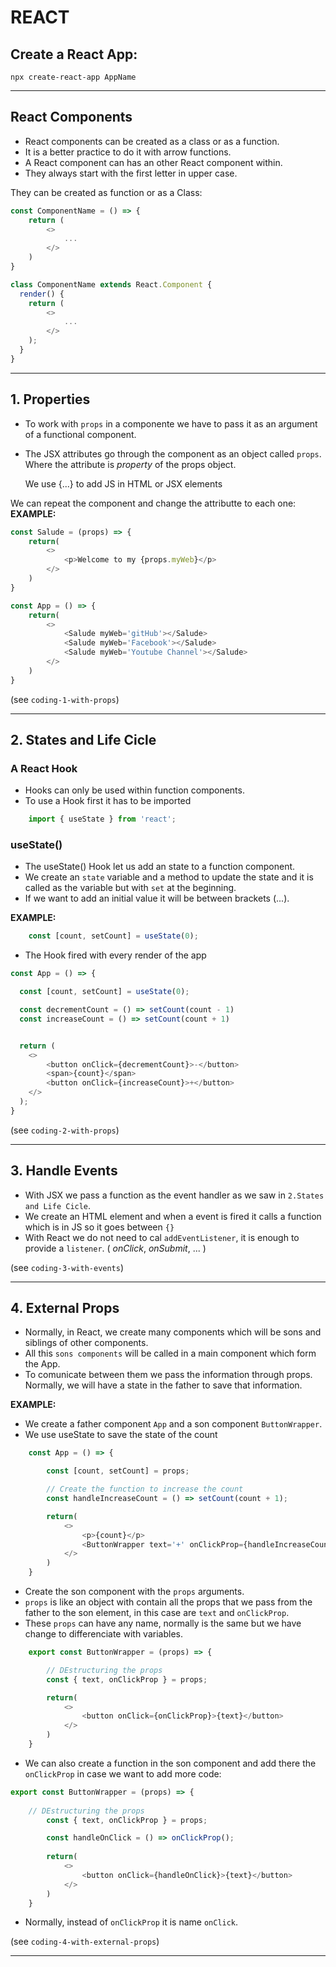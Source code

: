 # REACT

## Create a React App:
    npx create-react-app AppName

---
## React Components
- React components can be created as a class or as a function.
- It is a better practice to do it with arrow functions.
- A React component can has an other React component within.
- They always start with the first letter in upper case.

They can be created as function or as a Class:
```javascript
const ComponentName = () => {
    return (
        <>
            ...
        </>
    )
}
```
```javascript
class ComponentName extends React.Component {
  render() {
    return (
        <>
            ...
        </>
    );
  }
}
```
---
## 1. Properties
- To work with ``props`` in a componente we have to pass it as an argument of a functional component.
- The JSX attributes go through the component as an object called ``props``. Where the attribute is *property* of the props object.

    We use {...} to add JS in HTML or JSX elements

We can repeat the component and change the attributte to each one:
**EXAMPLE:**
```javascript
const Salude = (props) => {
    return(
        <>
            <p>Welcome to my {props.myWeb}</p>
        </>
    )
}

const App = () => {
    return(
        <>
            <Salude myWeb='gitHub'></Salude>
            <Salude myWeb='Facebook'></Salude>
            <Salude myWeb='Youtube Channel'></Salude>
        </>
    )
}
```
(see ``coding-1-with-props``)

---
## 2. States and Life Cicle
### A React Hook
- Hooks can only be used within function components.
- To use a Hook first it has to be imported

```javascript
    import { useState } from 'react';
```

### **useState()** 
- The useState() Hook let us add an state to a function component.
- We create an ``state`` variable and a method to update the state and it is called as the variable but with ``set`` at the beginning.
- If we want to add an initial value it will be between brackets (...).

**EXAMPLE:**
```javascript
    const [count, setCount] = useState(0);
```

- The Hook fired with every render of the app
```javascript
const App = () => {

  const [count, setCount] = useState(0);

  const decrementCount = () => setCount(count - 1)
  const increaseCount = () => setCount(count + 1)


  return (
    <>
        <button onClick={decrementCount}>-</button>
        <span>{count}</span>
        <button onClick={increaseCount}>+</button>
    </>
  );
}
```
(see ``coding-2-with-props``)

---

## 3. Handle Events
- With JSX we pass a function as the event handler as we saw in ``2.States and Life Cicle``.
- We create an HTML element and when a event is fired it calls a function which is in JS so it goes between ``{}``
- With React we do not need to cal ``addEventListener``, it is enough to provide a ``listener``. ( *onClick*, *onSubmit*, ... )

(see ``coding-3-with-events``)

---

## 4. External Props
- Normally, in React, we create many components which will be sons and siblings of other components.
- All this ``sons components`` will be called in a main component which form the App.
- To comunicate between them we pass the information through props. Normally, we will have a state in the father to save that information.

**EXAMPLE:**
- We create a father component ``App`` and a son component ``ButtonWrapper``.
- We use useState to save the state of the count
```javascript
    const App = () => {

        const [count, setCount] = props;

        // Create the function to increase the count
        const handleIncreaseCount = () => setCount(count + 1);

        return(
            <>
                <p>{count}</p>
                <ButtonWrapper text='+' onClickProp={handleIncreaseCount}/>
            </>
        )
    }
```

- Create the son component with the ``props`` arguments.
- ``props`` is like an object with contain all the props that we pass from the father to the son element, in this case are ``text`` and ``onClickProp``.
- These ``props`` can have any name, normally is the same but we have change to differenciate with variables.
```javascript
    export const ButtonWrapper = (props) => {

        // DEstructuring the props
        const { text, onClickProp } = props;    

        return(
            <>
                <button onClick={onClickProp}>{text}</button>
            </>
        )
    }
```
- We can also create a function in the son component and add there the ``onClickProp`` in case we want to add more code:
```javascript
export const ButtonWrapper = (props) => {
    
    // DEstructuring the props
        const { text, onClickProp } = props;    

        const handleOnClick = () => onClickProp();
        
        return(
            <>
                <button onClick={handleOnClick}>{text}</button>
            </>
        )
    }
```
- Normally, instead of ``onClickProp`` it is name ``onClick``.

(see ``coding-4-with-external-props``)

---






